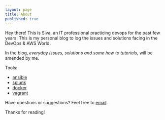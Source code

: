 ```yaml
---
layout: page
title: About
published: true
---
```


<p class="message">
  Hey there! This is Siva, an IT professional practicing devops for the past few years. This is my personal blog to log the issues and solutions facing in the DevOps & AWS World. 
</p>

In the blog, *everyday issues, solutions and some how to tutorials*, will be amended by me. 

Tools:

* [ansible](http://ansible.com)
* [splunk](http://splunk.com)
* [docker](http://docker.com)
* [vagrant](http://vagrantup.com)


Have questions or suggestions? Feel free to [email](sivamuthu.uk@gmail.com).

Thanks for reading!
